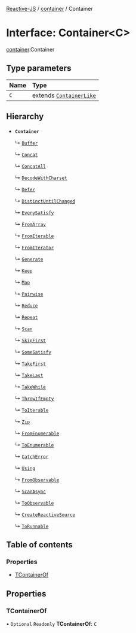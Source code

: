 [Reactive-JS](../README.md) / [container](../modules/container.md) / Container

# Interface: Container<C\>

[container](../modules/container.md).Container

## Type parameters

| Name | Type |
| :------ | :------ |
| `C` | extends [`ContainerLike`](container.ContainerLike.md) |

## Hierarchy

- **`Container`**

  ↳ [`Buffer`](container.Buffer.md)

  ↳ [`Concat`](container.Concat.md)

  ↳ [`ConcatAll`](container.ConcatAll.md)

  ↳ [`DecodeWithCharset`](container.DecodeWithCharset.md)

  ↳ [`Defer`](container.Defer.md)

  ↳ [`DistinctUntilChanged`](container.DistinctUntilChanged.md)

  ↳ [`EverySatisfy`](container.EverySatisfy.md)

  ↳ [`FromArray`](container.FromArray.md)

  ↳ [`FromIterable`](container.FromIterable.md)

  ↳ [`FromIterator`](container.FromIterator.md)

  ↳ [`Generate`](container.Generate.md)

  ↳ [`Keep`](container.Keep.md)

  ↳ [`Map`](container.Map.md)

  ↳ [`Pairwise`](container.Pairwise.md)

  ↳ [`Reduce`](container.Reduce.md)

  ↳ [`Repeat`](container.Repeat.md)

  ↳ [`Scan`](container.Scan.md)

  ↳ [`SkipFirst`](container.SkipFirst.md)

  ↳ [`SomeSatisfy`](container.SomeSatisfy.md)

  ↳ [`TakeFirst`](container.TakeFirst.md)

  ↳ [`TakeLast`](container.TakeLast.md)

  ↳ [`TakeWhile`](container.TakeWhile.md)

  ↳ [`ThrowIfEmpty`](container.ThrowIfEmpty.md)

  ↳ [`ToIterable`](container.ToIterable.md)

  ↳ [`Zip`](container.Zip.md)

  ↳ [`FromEnumerable`](enumerable.FromEnumerable.md)

  ↳ [`ToEnumerable`](enumerable.ToEnumerable.md)

  ↳ [`CatchError`](liftable.CatchError.md)

  ↳ [`Using`](liftable.Using.md)

  ↳ [`FromObservable`](observable.FromObservable.md)

  ↳ [`ScanAsync`](observable.ScanAsync.md)

  ↳ [`ToObservable`](observable.ToObservable.md)

  ↳ [`CreateReactiveSource`](reactive.CreateReactiveSource.md)

  ↳ [`ToRunnable`](runnable.ToRunnable.md)

## Table of contents

### Properties

- [TContainerOf](container.Container.md#tcontainerof)

## Properties

### TContainerOf

• `Optional` `Readonly` **TContainerOf**: `C`
